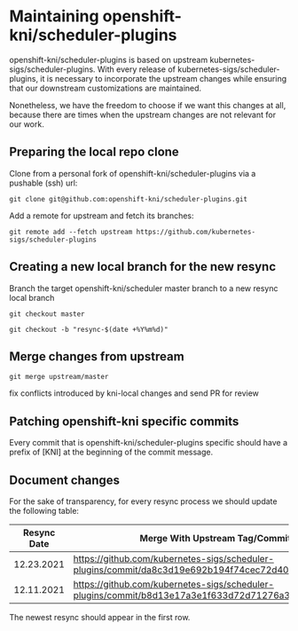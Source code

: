 # Maintaining openshift-kni/scheduler-plugins

openshift-kni/scheduler-plugins is based on upstream kubernetes-sigs/scheduler-plugins.
With every release of kubernetes-sigs/scheduler-plugins, it is necessary to incorporate the upstream changes
while ensuring that our downstream customizations are maintained.

Nonetheless, we have the freedom to choose if we want this changes at all, because there are times when the upstream
changes are not relevant for our work.

## Preparing the local repo clone
Clone from a personal fork of openshift-kni/scheduler-plugins via a pushable (ssh) url:

`git clone git@github.com:openshift-kni/scheduler-plugins.git`

Add a remote for upstream and fetch its branches:

`git remote add --fetch upstream https://github.com/kubernetes-sigs/scheduler-plugins`

## Creating a new local branch for the new resync

Branch the target openshift-kni/scheduler master branch to a new resync local branch 

`git checkout master`

`git checkout -b "resync-$(date +%Y%m%d)"`

## Merge changes from upstream

`git merge upstream/master`

fix conflicts introduced by kni-local changes and send PR for review

## Patching openshift-kni specific commits

Every commit that is openshift-kni/scheduler-plugins specific should have a prefix of [KNI] 
at the beginning of the commit message.

## Document changes

For the sake of transparency, for every resync process we should update the following table:

| Resync Date | Merge With Upstream Tag/Commit                                                                       | Author    |
|-------------|------------------------------------------------------------------------------------------------------|-----------|
| 12.23.2021  | https://github.com/kubernetes-sigs/scheduler-plugins/commit/da8c3d19e692b194f74cec72d40abcd80a3b1fd6 | fromanirh |
| 12.11.2021  | https://github.com/kubernetes-sigs/scheduler-plugins/commit/b8d13e17a3e1f633d72d71276a3da6fecf89f2e3 | Tal-or    |

The newest resync should appear in the first row. 
